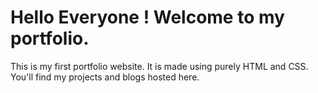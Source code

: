 # Hello Everyone ! Welcome to my portfolio.

This is my first portfolio website. It is made using purely HTML and CSS. 
You'll find my projects and blogs hosted here.